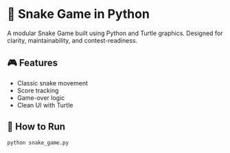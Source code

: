 # 🐍 Snake Game in Python

A modular Snake Game built using Python and Turtle graphics. Designed for clarity, maintainability, and contest-readiness.

## 🎮 Features
- Classic snake movement
- Score tracking
- Game-over logic
- Clean UI with Turtle

## 🚀 How to Run
```bash
python snake_game.py
